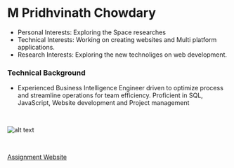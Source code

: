 # M Pridhvinath Chowdary

- Personal Interests: Exploring the Space researches <br />
- Technical Interests: Working on creating websites and Multi platform applications. <br />
- Research Interests: Exploring the new technoliges on web development. <br />

### Technical Background

- Experienced Business Intelligence Engineer driven to optimize process and streamline operations for team efficiency.
  Proficient in SQL, JavaScript, Website development and Project management

<br />

![alt text](https://miro.medium.com/max/4800/1*tsi75heHTuQivnHienshkw.png)

<br />

[Assignment Website](https://pridhvi2297.github.io/CIS641-HW2-Marathi/)
